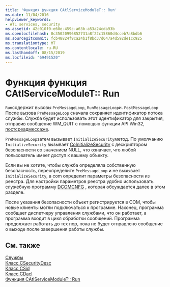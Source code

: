 ```yaml
---
title: 'Функция функция CAtlServiceModuleT:: Run'
ms.date: 11/04/2016
helpviewer_keywords:
- ATL services, security
ms.assetid: 42c010f0-e60e-459c-a63b-a53a24cda93b
ms.openlocfilehash: 0c35020996852731a8f22c15860d4cceb7a8bdb6
ms.sourcegitcommit: fcb48824f9ca24b1f8bd37d647a4d592de1cc925
ms.translationtype: MT
ms.contentlocale: ru-RU
ms.lasthandoff: 08/15/2019
ms.locfileid: "69491520"
---
```

# <a name="catlservicemoduletrun-function"></a>Функция функция CAtlServiceModuleT:: Run

`Run`содержит вызовы `PreMessageLoop`, `RunMessageLoop`и. `PostMessageLoop` После вызова `PreMessageLoop` сначала сохраняет идентификатор потока службы. Служба будет использовать этот идентификатор для закрытия, отправив сообщение WM_QUIT с помощью функции API Win32, [постсреадмессаже](/windows/win32/api/winuser/nf-winuser-postthreadmessagew).

`PreMessageLoop`затем вызывает `InitializeSecurity`метод. По умолчанию `InitializeSecurity` вызывает [CoInitializeSecurity](/windows/win32/api/combaseapi/nf-combaseapi-coinitializesecurity) с дескриптором безопасности со значением NULL, что означает, что любой пользователь имеет доступ к вашему объекту.

Если вы не хотите, чтобы служба определяла собственную безопасность, переопределите `PreMessageLoop` и не вызывает `InitializeSecurity`, а com определит параметры безопасности из реестра. Для настройки параметров реестра удобно использовать служебную программу [DCOMCNFG](../atl/dcomcnfg.md) , которая обсуждается далее в этом разделе.

После указания безопасности объект регистрируется в COM, чтобы новые клиенты могли подключаться к программе. Наконец, программа сообщает диспетчеру управления службами, что он работает, а программа входит в цикл обработки сообщений. Программа продолжает работать до тех пор, пока не будет отправлено сообщение о выходе после завершения работы службы.

## <a name="see-also"></a>См. также

[Службы](../atl/atl-services.md)<br/>
[Класс CSecurityDesc](../atl/reference/csecuritydesc-class.md)<br/>
[Класс CSid](../atl/reference/csid-class.md)<br/>
[Класс CDacl](../atl/reference/cdacl-class.md)<br/>
[Функция CAtlServiceModuleT:: Run](../atl/reference/catlservicemodulet-class.md#run)
